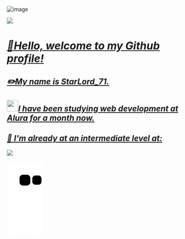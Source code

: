 ![image](https://user-images.githubusercontent.com/112039188/188994300-af23458b-eda2-4c7c-98e5-b705a5a555be.png)

<a  href="https://github.com/StarLord-71">
<img height="200em" src="https://github-readme-stats.vercel.app/api?username=StarLord-71&show_icons=true&theme=dracula&include_all_commits=true&count_private=true"/>

<h1><strong><em>🙌Hello, welcome to my Github profile!</em></strong></h1>

<h2><strong><em>✏️My name is StarLord_71.</em></strong></h2>

  <h2><em><img width= "30px" height="30px" style="display: inline" src="https://user-images.githubusercontent.com/112039188/188991310-d740486e-10cd-49f3-83c4-3b65782261c2.png">I have been studying web development at Alura for a month now. </em> </h2>

<h2> <em>🎯 I'm already at an intermediate level at: </em></h2>

<img height="200em" src="https://github-readme-stats.vercel.app/api/top-langs/?username=StarLord-71&layout=compact&langs_count=7&theme=dracula"/>

![Snake animation](https://github.com/LeonardoBazani/LeonardoBazani/blob/output/github-contribution-grid-snake.svg)











